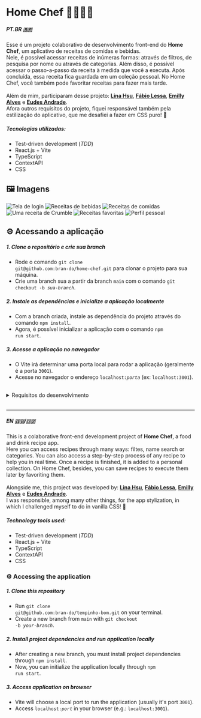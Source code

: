 # Home Chef 🍲🍷🧑‍🍳
##### PT.BR 🇧🇷
Esse é um projeto colaborativo de desenvolvimento front-end do **Home Chef**, um aplicativo de receitas de comidas e bebidas. <br>
Nele, é possível acessar receitas de inúmeras formas: através de filtros, de pesquisa por nome ou através de categorias. Além disso, é possível acessar o passo-a-passo da receita à medida que você a executa. Após concluída, essa receita fica guardada em um coleção pessoal. No Home Chef, você também pode favoritar receitas para fazer mais tarde. <br><br>
Além de mim, participaram desse projeto: **[Lina Hsu](https://github.com/linahsu)**, **[Fábio Lessa](https://github.com/fblessa)**, **[Emilly Alves](https://github.com/ellyalvescosta)** e **[Eudes Andrade](https://github.com/andradeeudes)**. <br>
Afora outros requisitos do projeto, fiquei responsável também pela estilização do aplicativo, que me desafiei a fazer em CSS puro! 🙂

##### Tecnologias utilizadas:
- Test-driven development (<i>TDD</i>)
- React.js + Vite
- TypeScript
- ContextAPI
- CSS

## 🖼️ Imagens
![Tela de login](https://github.com/bran-do/home-chef/assets/131308486/25183d8e-6711-4490-8f5a-0b6f515e89b9)
![Receitas de bebidas](https://github.com/bran-do/home-chef/assets/131308486/65fa8305-502e-40ea-b6dd-9c89718e43d4)
![Receitas de comidas](https://github.com/bran-do/home-chef/assets/131308486/ad8107d5-f5b7-429b-91f6-cfb804fd1862)
![Uma receita de Crumble](https://github.com/bran-do/home-chef/assets/131308486/7dcf65eb-b51b-4b64-b59b-2e13e5ab1caf)
![Receitas favoritas](https://github.com/bran-do/home-chef/assets/131308486/cf1a6b34-9aa7-49c0-ac6d-b8abe5d5fdf8)
![Perfil pessoal](https://github.com/bran-do/home-chef/assets/131308486/d1c3fca2-2380-4de1-9ce8-2cdd5b2cda21)






## ⚙️ Acessando a aplicação
##### 1. Clone o repositório e crie sua branch
- Rode o comando <code>git clone git<span>@</span>github.com:bran-do/home-chef.git</code> para clonar o projeto para sua máquina.
- Crie uma branch sua a partir da branch <code>main</code> com o comando <code>git checkout -b <i>sua-branch</i></code>.
##### 2. Instale as dependências e inicialize a aplicação localmente
- Com a branch criada, instale as dependência do projeto através do comando <code>npm install</code>.
- Agora, é possível inicializar a aplicação com o comando <code>npm run start</code>.
##### 3. Acesse a aplicação no navegador
- O Vite irá determinar uma porta local para rodar a aplicação (geralmente é a porta <code>3001</code>).
- Acesse no navegador o endereço <code>localhost:<i>porta</i></code> (ex: <code>localhost:3001</code>).

<br>
<details>
  <summary>Requisitos do desenvolvimento</summary>
  
    1 – Desenvolva os testes unitários de maneira que a cobertura seja de, no mínimo, 90%
    
    2 – Crie todos os elementos que devem respeitar os atributos descritos no protótipo para a tela de login
    
    3 – Desenvolva a tela de maneira que a pessoa consiga escrever seu e-mail no input de email e sua senha no input de senha
    
    4 – Desenvolva a tela de maneira que o formulário só seja válido após o preenchimento de um e-mail válido e de uma senha com mais de 6 caracteres
    
    5 – Após a submissão do formulário, salve no localStorage o e-mail da pessoa usuária na chave user
    
    6 – Redirecione a pessoa usuária para a tela principal de receitas de comidas após a submissão e validação com sucesso do login
    
    7 – Implemente o header de acordo com a necessidade de cada tela
    
    8 – Redirecione a pessoa usuária para a tela de perfil ao clicar no botão de perfil
    
    9 – Desenvolva o botão de busca que, ao ser clicado, permita a visualização da barra de busca ou a esconda
    
    10 – Implemente os elementos da barra de busca respeitando os atributos descritos no protótipo
    
    11 – Implemente três radio buttons na barra de busca: Ingredient, Name e First letter
    
    12 – Busque na API de comidas caso a pessoa esteja na página de comidas e na API de bebidas caso a pessoa esteja na de bebidas
    
    13 – Redirecione a pessoa usuária para a tela de detalhes da receita caso apenas uma receita seja encontrada (o ID da receita deve constar na URL)
    
    14 – Caso a busca retorne mais de uma receita, renderize as 12 primeiras encontradas e exiba a imagem e o nome de cada uma delas
    
    15 – Exiba um alert caso nenhuma receita seja encontrada
    
    16 – Implemente o menu inferior posicionando-o de forma fixa e contendo dois ícones: um para comidas e outro para bebidas
    
    17 – Exiba o menu inferior apenas nas telas indicadas pelo protótipo
    
    18 - Redirecione a pessoa usuária para a tela correta ao clicar em cada ícone no menu inferior
    
    19 – Carregue as 12 primeiras receitas de comidas ou bebidas, uma em cada card
    
    20 - Implemente os botões de categoria para serem utilizados como filtro
    
    21 – Implemente o filtro das receitas por meio da API ao clicar no filtro de categoria
    
    22 – Implemente o filtro como um toggle, o qual, se for selecionado novamente, fará o app retornar as receitas sem nenhum filtro
    
    23 – Redirecione a pessoa usuária para a tela de detalhes quando ela clicar no card (a rota da tela deve mudar e sua URL deve conter o ID da receita)
    
    24 – Realize uma request para a API passando o ID da receita que deve estar disponível nos parâmetros da URL
    
    25 – Desenvolva a tela de modo que ela contenha uma imagem da receita, um título, a categoria da receita (em caso de comidas) e se é ou não alcoólica (em caso de bebidas), uma lista de ingredientes (com as quantidades e instruções necessárias), um vídeo do YouTube incorporado e recomendações
    
    26 – Implemente as recomendações (para receitas de comida, a recomendação deverá ser bebida; já para as receitas de bebida, a recomendação deverá ser comida)
    
    27 – Implemente os 6 cards de recomendação, mostrando apenas 2 deles (o scroll é horizontal, similar a um carousel)
    
    28 – Desenvolva um botão de nome "Start Recipe", que deve ficar fixo na parte de baixo da tela o tempo todo
    
    29 – Implemente a solução de forma que, caso a receita já tenha sido feita, o botão "Start Recipe" desapareça
    
    30 – Implemente a solução de modo que, caso a receita tenha sido iniciada mas não finalizada, o texto do botão deve ser "Continue Recipe"
    
    31 – Redirecione a pessoa usuária caso o botão Start Recipe seja clicado (nesse caso, a rota deve mudar para a tela de receita em progresso)
    
    32 – Implemente um botão de compartilhar e um de favoritar a receita
    
    33 – Implemente a solução de forma que, ao clicar no botão de compartilhar, o link de detalhes da receita seja copiado para o clipboard e uma mensagem avisando que ele foi copiado apareça na tela em uma tag HTML
    
    34 – Salve as receitas favoritas no localStorage na chave favoriteRecipes
    
    35 – Implemente o ícone do coração (favorito) de modo que ele fique preenchido caso a receita esteja favoritada e vazio caso contrário
    
    36 – Implemente a lógica no botão de favoritar de modo que, caso ele seja clicado, o ícone de coração mude seu estado atual e, caso esteja preenchido, mude para vazio e vice-versa
    1 – Desenvolva os testes unitários de maneira que a cobertura seja de, no mínimo, 90%
    
    2 – Crie todos os elementos que devem respeitar os atributos descritos no protótipo para a tela de login
    
    3 – Desenvolva a tela de maneira que a pessoa consiga escrever seu e-mail no input de email e sua senha no input de senha
    
    4 – Desenvolva a tela de maneira que o formulário só seja válido após o preenchimento de um e-mail válido e de uma senha com mais de 6 caracteres
    
    5 – Após a submissão do formulário, salve no localStorage o e-mail da pessoa usuária na chave user
    
    6 – Redirecione a pessoa usuária para a tela principal de receitas de comidas após a submissão e validação com sucesso do login
    
    7 – Implemente o header de acordo com a necessidade de cada tela
    
    8 – Redirecione a pessoa usuária para a tela de perfil ao clicar no botão de perfil
    
    9 – Desenvolva o botão de busca que, ao ser clicado, permita a visualização da barra de busca ou a esconda
    
    10 – Implemente os elementos da barra de busca respeitando os atributos descritos no protótipo
    
    11 – Implemente três radio buttons na barra de busca: Ingredient, Name e First letter
    
    12 – Busque na API de comidas caso a pessoa esteja na página de comidas e na API de bebidas caso a pessoa esteja na de bebidas
    
    13 – Redirecione a pessoa usuária para a tela de detalhes da receita caso apenas uma receita seja encontrada (o ID da receita deve constar na URL)
    
    14 – Caso a busca retorne mais de uma receita, renderize as 12 primeiras encontradas e exiba a imagem e o nome de cada uma delas
    
    15 – Exiba um alert caso nenhuma receita seja encontrada
    
    16 – Implemente o menu inferior posicionando-o de forma fixa e contendo dois ícones: um para comidas e outro para bebidas
    
    17 – Exiba o menu inferior apenas nas telas indicadas pelo protótipo
    
    18 - Redirecione a pessoa usuária para a tela correta ao clicar em cada ícone no menu inferior
    
    19 – Carregue as 12 primeiras receitas de comidas ou bebidas, uma em cada card
    
    20 - Implemente os botões de categoria para serem utilizados como filtro
    
    21 – Implemente o filtro das receitas por meio da API ao clicar no filtro de categoria
    
    22 – Implemente o filtro como um toggle, o qual, se for selecionado novamente, fará o app retornar as receitas sem nenhum filtro
    
    23 – Redirecione a pessoa usuária para a tela de detalhes quando ela clicar no card (a rota da tela deve mudar e sua URL deve conter o ID da receita)
    
    24 – Realize uma request para a API passando o ID da receita que deve estar disponível nos parâmetros da URL
    
    25 – Desenvolva a tela de modo que ela contenha uma imagem da receita, um título, a categoria da receita (em caso de comidas) e se é ou não alcoólica (em caso de bebidas), uma lista de ingredientes (com as quantidades e instruções necessárias), um vídeo do YouTube incorporado e recomendações
    
    26 – Implemente as recomendações (para receitas de comida, a recomendação deverá ser bebida; já para as receitas de bebida, a recomendação deverá ser comida)
    
    27 – Implemente os 6 cards de recomendação, mostrando apenas 2 deles (o scroll é horizontal, similar a um carousel)
    
    28 – Desenvolva um botão de nome "Start Recipe", que deve ficar fixo na parte de baixo da tela o tempo todo
    
    29 – Implemente a solução de forma que, caso a receita já tenha sido feita, o botão "Start Recipe" desapareça
    
    30 – Implemente a solução de modo que, caso a receita tenha sido iniciada mas não finalizada, o texto do botão deve ser "Continue Recipe"
    
    31 – Redirecione a pessoa usuária caso o botão Start Recipe seja clicado (nesse caso, a rota deve mudar para a tela de receita em progresso)
    
    32 – Implemente um botão de compartilhar e um de favoritar a receita
    61 – Redirecione a pessoa usuária de modo que, ao clicar no botão de Favorite Recipes, a rota mude para a tela de receitas favoritas
    37 – Desenvolva a tela de modo que ela contenha uma imagem da receita, um título, a categoria (em caso de comidas) e se é ou não alcoólico (em caso de bebidas), uma lista de ingredientes (com as quantidades e instruções necessárias)
    
    38 – Desenvolva um checkbox para cada item da lista de ingredientes
    
    39 - Implemente uma lógica que ao clicar no checkbox de um ingrediente, o nome dele deve ser "riscado" da lista
    
    40 - Salve o estado do progresso, que deve ser mantido caso a pessoa atualize a página ou volte para a mesma receita
    
    41 - Desenvolva a lógica de favoritar e compartilhar (a lógica da tela de detalhes de uma receita se aplica aqui)
    
    42 - Implemente a solução de modo que o botão de finalizar receita (Finish Recipe) só esteja habilitado quando todos os ingredientes estiverem "checkados" (marcados)
    
    43 - Redirecione a pessoa usuária após ela clicar no botão de finalizar receita (Finish Recipe) para a página de receitas feitas, cuja rota deve ser /done-recipes
    
    44 – Implemente os elementos da tela de receitas feitas respeitando os atributos descritos no protótipo
    
    45 – Desenvolva a tela de modo que, caso a receita do card seja uma comida, ela apresente: foto da receita, nome, categoria, nacionalidade, data em que a pessoa fez a receita, duas primeiras tags retornadas pela API e botão de compartilhar
    
    46 – Desenvolva a tela de maneira que, caso a receita do card seja uma bebida, ela apresente: foto da receita, nome, se é alcoólica, data em que a pessoa fez a receita e botão de compartilhar
    
    47 – Desenvolva a solução de modo que o botão de compartilhar copie a URL da tela de detalhes da receita para o clipboard
    
    48 – Implemente 2 botões que filtram as receitas por comida ou bebida e um terceiro que remove todos os filtros
    
    49 – Redirecione a pessoa usuária para a tela de detalhes da receita caso seja clicado na foto ou no nome da receita
    
    50 – Implemente os elementos da tela de receitas favoritas (cumulativo com os atributos em comum com a tela de receitas feitas) respeitando os atributos descritos no protótipo
    
    51 – Desenvolva a tela de modo que, caso a receita do card seja uma comida, ela apresente: foto da receita, nome, categoria, nacionalidade, botão de compartilhar e botão de desfavoritar
    
    52 – Desenvolva a tela de modo que, caso a receita do card seja uma bebida, ela apresente: foto da receita, nome, se é alcoólica ou não, botão de compartilhar e botão de desfavoritar
    
    53 – Desenvolva a solução de modo que o botão de compartilhar copie a URL da tela de detalhes da receita para o clipboard
    
    54 – Desenvolva a solução de modo que o botão de desfavoritar remova a receita da lista de receitas favoritas do localStorage e da tela
    
    55 – Implemente dois botões que filtrem as receitas por comida ou bebida e um terceiro que remova todos os filtros
    
    56 – Redirecione a pessoa usuária quando ela clicar na foto ou no nome da receita (nesse caso, a rota deve mudar para a tela de detalhes daquela receit
    
    57 – Implemente os elementos da tela de perfil respeitando os atributos descritos no protótipo
    
    58 – Implemente a solução de maneira que o e-mail da pessoa usuária esteja visível
    
    59 – Implemente três botões: um de nome Done Recipes, um de nome Favorite Recipes e um de nome Logout
    
    60 – Redirecione a pessoa usuária de modo que, ao clicar no botão de `Done Recipes, a rota mude para a tela de receitas feitas
    
    61 – Redirecione a pessoa usuária de modo que, ao clicar no botão de Favorite Recipes, a rota mude para a tela de receitas favoritas

    62 – Redirecione a pessoa usuária de modo que, ao clicar no botão Logout, o localStorage seja limpo e a rota mude para a tela de login
  
</details>
<br>
<hr>

##### EN 🇬🇧/🇺🇸
This is a colaborative front-end development project of **Home Chef**, a food and drink recipe app. <br>
Here you can access recipes through many ways: filtes, name search or categories. You can also access a step-by-step process of any recipe to help you in real time. Once a recipe is finished, it is added to a personal collection. On Home Chef, besides, you can save recipes to execute them later by favoriting them. <br><br>
Alongside me, this project was developed by: **[Lina Hsu](https://github.com/linahsu)**, **[Fábio Lessa](https://github.com/fblessa)**, **[Emilly Alves](https://github.com/ellyalvescosta)** e **[Eudes Andrade](https://github.com/andradeeudes)**. <br>
I was responsible, among many other things, for the app stylization, in which I challenged myself to do in vanilla CSS! 🙂

##### Technology tools used:
- Test-driven development (<i>TDD</i>)
- React.js + Vite
- TypeScript
- ContextAPI
- CSS

### ⚙️ Accessing the application
##### 1. Clone this repository
- Run <code>git clone git<span>@</span>github.com:bran-do/tempinho-bom.git</code> on your terminal.
- Create a new branch from <code>main</code> with <code>git checkout -b <i>your-branch</i></code>.
##### 2. Install project dependencies and run application locally
- After creating a new branch, you must install project dependencies through <code>npm install</code>.
- Now, you can initialize the application locally through <code>npm run start</code>.
##### 3. Access application on browser
- Vite will choose a local port to run the application (usually it's port <code>3001</code>).
- Access <code>localhost:<i>port</i></code> in your browser (e.g.: <code>localhost:3001</code>). 
